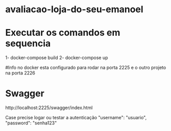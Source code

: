 # avaliacao-loja-do-seu-emanoel

# Executar os comandos em sequencia
1- docker-compose build
2- docker-compose up

#Info
no docker esta configurado para rodar na porta 2225 e o outro projeto na porta 2226

# Swagger
http://localhost:2225/swagger/index.html

Case precise logar ou testar a autenticação
  "username": "usuario",
  "password": "senha123"

